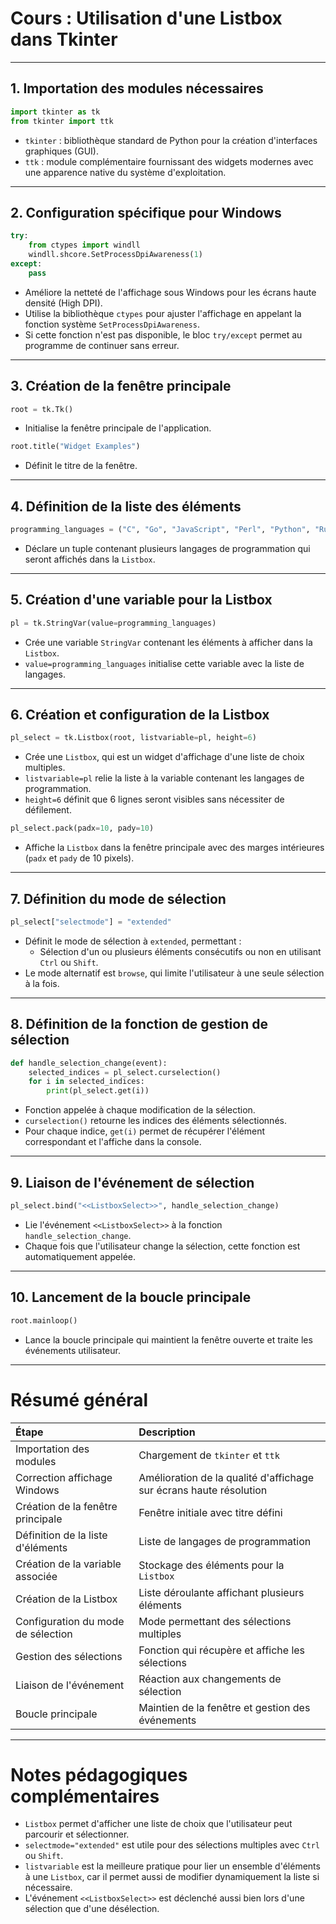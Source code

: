 

# Cours : Utilisation d'une Listbox dans Tkinter

---

## 1. Importation des modules nécessaires

```python
import tkinter as tk
from tkinter import ttk
```
- `tkinter` : bibliothèque standard de Python pour la création d'interfaces graphiques (GUI).
- `ttk` : module complémentaire fournissant des widgets modernes avec une apparence native du système d'exploitation.

---

## 2. Configuration spécifique pour Windows

```python
try:
    from ctypes import windll
    windll.shcore.SetProcessDpiAwareness(1)
except:
    pass
```
- Améliore la netteté de l'affichage sous Windows pour les écrans haute densité (High DPI).
- Utilise la bibliothèque `ctypes` pour ajuster l'affichage en appelant la fonction système `SetProcessDpiAwareness`.
- Si cette fonction n'est pas disponible, le bloc `try/except` permet au programme de continuer sans erreur.

---

## 3. Création de la fenêtre principale

```python
root = tk.Tk()
```
- Initialise la fenêtre principale de l'application.

```python
root.title("Widget Examples")
```
- Définit le titre de la fenêtre.

---

## 4. Définition de la liste des éléments

```python
programming_languages = ("C", "Go", "JavaScript", "Perl", "Python", "Rust")
```
- Déclare un tuple contenant plusieurs langages de programmation qui seront affichés dans la `Listbox`.

---

## 5. Création d'une variable pour la Listbox

```python
pl = tk.StringVar(value=programming_languages)
```
- Crée une variable `StringVar` contenant les éléments à afficher dans la `Listbox`.
- `value=programming_languages` initialise cette variable avec la liste de langages.

---

## 6. Création et configuration de la Listbox

```python
pl_select = tk.Listbox(root, listvariable=pl, height=6)
```
- Crée une `Listbox`, qui est un widget d'affichage d'une liste de choix multiples.
- `listvariable=pl` relie la liste à la variable contenant les langages de programmation.
- `height=6` définit que 6 lignes seront visibles sans nécessiter de défilement.

```python
pl_select.pack(padx=10, pady=10)
```
- Affiche la `Listbox` dans la fenêtre principale avec des marges intérieures (`padx` et `pady` de 10 pixels).

---

## 7. Définition du mode de sélection

```python
pl_select["selectmode"] = "extended"
```
- Définit le mode de sélection à `extended`, permettant :
  - Sélection d'un ou plusieurs éléments consécutifs ou non en utilisant `Ctrl` ou `Shift`.
- Le mode alternatif est `browse`, qui limite l'utilisateur à une seule sélection à la fois.

---

## 8. Définition de la fonction de gestion de sélection

```python
def handle_selection_change(event):
    selected_indices = pl_select.curselection()
    for i in selected_indices:
        print(pl_select.get(i))
```
- Fonction appelée à chaque modification de la sélection.
- `curselection()` retourne les indices des éléments sélectionnés.
- Pour chaque indice, `get(i)` permet de récupérer l'élément correspondant et l'affiche dans la console.

---

## 9. Liaison de l'événement de sélection

```python
pl_select.bind("<<ListboxSelect>>", handle_selection_change)
```
- Lie l'événement `<<ListboxSelect>>` à la fonction `handle_selection_change`.
- Chaque fois que l'utilisateur change la sélection, cette fonction est automatiquement appelée.

---

## 10. Lancement de la boucle principale

```python
root.mainloop()
```
- Lance la boucle principale qui maintient la fenêtre ouverte et traite les événements utilisateur.

---

# Résumé général

| Étape | Description |
|:---|:---|
| Importation des modules | Chargement de `tkinter` et `ttk` |
| Correction affichage Windows | Amélioration de la qualité d'affichage sur écrans haute résolution |
| Création de la fenêtre principale | Fenêtre initiale avec titre défini |
| Définition de la liste d'éléments | Liste de langages de programmation |
| Création de la variable associée | Stockage des éléments pour la `Listbox` |
| Création de la Listbox | Liste déroulante affichant plusieurs éléments |
| Configuration du mode de sélection | Mode permettant des sélections multiples |
| Gestion des sélections | Fonction qui récupère et affiche les sélections |
| Liaison de l'événement | Réaction aux changements de sélection |
| Boucle principale | Maintien de la fenêtre et gestion des événements |

---

# Notes pédagogiques complémentaires

- `Listbox` permet d'afficher une liste de choix que l'utilisateur peut parcourir et sélectionner.
- `selectmode="extended"` est utile pour des sélections multiples avec `Ctrl` ou `Shift`.
- `listvariable` est la meilleure pratique pour lier un ensemble d'éléments à une `Listbox`, car il permet aussi de modifier dynamiquement la liste si nécessaire.
- L'événement `<<ListboxSelect>>` est déclenché aussi bien lors d'une sélection que d'une désélection.

